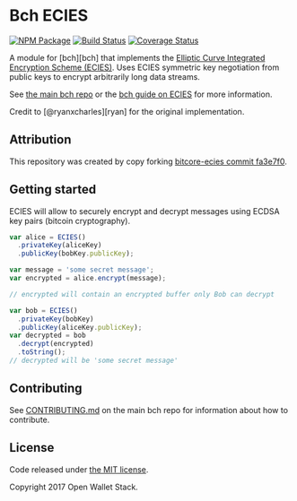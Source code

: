 Bch ECIES
======

[![NPM Package](https://img.shields.io/npm/v/bch-ecies.svg?style=flat-square)](https://www.npmjs.org/package/bch-ecies)
[![Build Status](https://img.shields.io/travis/owstack/bch-ecies.svg?branch=master&style=flat-square)](https://travis-ci.org/owstack/bch-ecies)
[![Coverage Status](https://img.shields.io/coveralls/owstack/bch-ecies.svg?style=flat-square)](https://coveralls.io/r/owstack/bch-ecies)

A module for [bch][bch] that implements the [Elliptic Curve Integrated Encryption Scheme (ECIES)](http://en.wikipedia.org/wiki/Integrated_Encryption_Scheme). Uses ECIES symmetric key negotiation from public keys to encrypt arbitrarily long data streams.

See [the main bch repo](https://github.com/owstack/bch) or the [bch guide on ECIES](http://bch.io/guide/module/ecies/index.html) for more information.

Credit to [@ryanxcharles][ryan] for the original implementation.

## Attribution

This repository was created by copy forking [bitcore-ecies commit fa3e7f0](https://github.com/bitpay/bitcore-ecies/commit/fa3e7f0e0e47c9a6f5ec4e52e06ff8da45912b8c).

## Getting started

ECIES will allow to securely encrypt and decrypt messages using ECDSA key pairs (bitcoin cryptography).

```javascript
var alice = ECIES()
  .privateKey(aliceKey)
  .publicKey(bobKey.publicKey);

var message = 'some secret message';
var encrypted = alice.encrypt(message);

// encrypted will contain an encrypted buffer only Bob can decrypt

var bob = ECIES()
  .privateKey(bobKey)
  .publicKey(aliceKey.publicKey);
var decrypted = bob
  .decrypt(encrypted)
  .toString();
// decrypted will be 'some secret message'
```

## Contributing

See [CONTRIBUTING.md](https://github.com/owstack/bch/blob/master/CONTRIBUTING.md) on the main bch repo for information about how to contribute.

## License

Code released under [the MIT license](https://github.com/owstack/bch/blob/master/LICENSE).

Copyright 2017 Open Wallet Stack.

